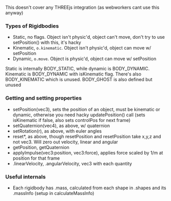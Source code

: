 This doesn't cover any THREEjs integration (as webworkers cant use this anyway)

### Types of Rigidbodies

* Static, no flags. Object isn't physic'd, object can't move, don't try to use setPosition() with this, it's hacky
* Kinematic, `o.kinematic`. Object isn't physic'd, object can move w/ setPosition
* Dynamic, `o.move`. Object is physic'd, object can move w/ setPosition

Static is internally BODY_STATIC, while dynamic is BODY_DYNAMIC. Kinematic is BODY_DYNAMIC with isKinematic flag. There's also BODY_KINEMATIC which is unused. BODY_GHOST is also defined but unused

### Getting and setting properties

* setPosition(vec3), sets the position of an object, must be kinematic or dynamic, otherwise you need hacky updatePosition() call (sets isKinematic if false, also sets controlPos for next frame)
* setQuaternion(vec4), as above, w/ quaternion
* setRotation(r), as above, with euler angles
* reset\*, as above, though resetPosition and resetPosition take x,y,z and not vec3. Will zero out velocity, linear and angular
* getPosition, getQuaternion
* applyImpulse(vec3:position, vec3:force), applies force scaled by 1/m at position for that frame
* .linearVelocity, .angularVelocity, vec3 with each quantity

### Useful internals

* Each rigidbody has .mass, calculated from each shape in .shapes and its .massInfo (setup in calculateMassInfo)